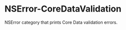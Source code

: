 NSError-CoreDataValidation
==========================

NSError category that prints Core Data validation errors.
